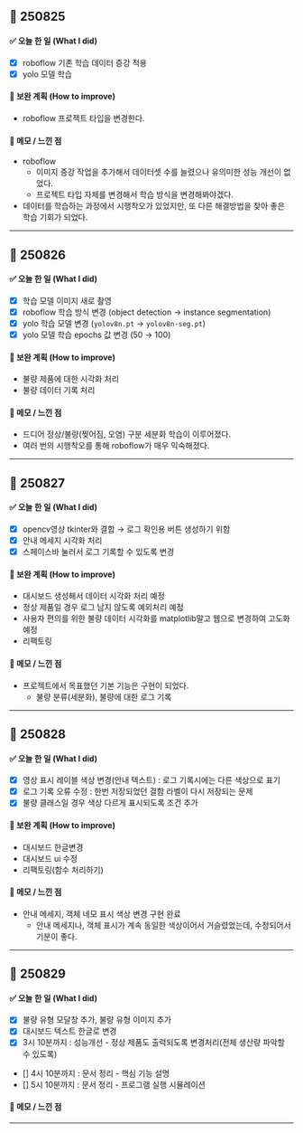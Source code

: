 
## 📅 250825

#### ✅ 오늘 한 일 (What I did)
- [x] roboflow 기존 학습 데이터 증강 적용
- [x] yolo 모델 학습

#### 🔧 보완 계획 (How to improve)
- roboflow 프로젝트 타입을 변경한다.

#### 📝 메모 / 느낀 점
- roboflow
    - 이미지 증강 작업을 추가해서 데이터셋 수를 늘렸으나 유의미한 성능 개선이 없었다.
    - 프로젝트 타입 자체를 변경해서 학습 방식을 변경해봐야겠다.
- 데이터를 학습하는 과정에서 시행착오가 있었지만, 또 다른 해결방법을 찾아 좋은 학습 기회가 되었다.

---

## 📅 250826

#### ✅ 오늘 한 일 (What I did)
- [x] 학습 모델 이미지 새로 촬영
- [x] roboflow 학습 방식 변경 (object detection → instance segmentation)
- [x] yolo 학습 모델 변경 (`yolov8n.pt` → `yolov8n-seg.pt`)
- [x] yolo 모델 학습 epochs 값 변경 (50 → 100)

#### 🔧 보완 계획 (How to improve)
- 불량 제품에 대한 시각화 처리
- 불량 데이터 기록 처리

#### 📝 메모 / 느낀 점
- 드디어 정상/불량(찢어짐, 오염) 구분 세분화 학습이 이루어졌다.
- 여러 번의 시행착오를 통해 roboflow가 매우 익숙해졌다.

---


## 📅 250827

#### ✅ 오늘 한 일 (What I did)
- [x] opencv영상 tkinter와 결합 → 로그 확인용 버튼 생성하기 위함
- [x] 안내 메세지 시각화 처리
- [x] 스페이스바 눌러서 로그 기록할 수 있도록 변경

#### 🔧 보완 계획 (How to improve)
- 대시보드 생성해서 데이터 시각화 처리 예정
- 정상 제품일 경우 로그 남지 않도록 예외처리 예정
- 사용자 편의를 위한 불량 데이터 시각화를 matplotlib말고 웹으로 변경하여 고도화 예정
- 리팩토링

#### 📝 메모 / 느낀 점
- 프로젝트에서 목표했던 기본 기능은 구현이 되었다.
    - 불량 분류(세분화), 불량에 대한 로그 기록

---

## 📅 250828

#### ✅ 오늘 한 일 (What I did)
- [x] 영상 표시 레이블 색상 변경(안내 텍스트) : 로그 기록시에는 다른 색상으로 표기
- [x] 로그 기록 오류 수정 : 한번 저장되었던 결함 라벨이 다시 저장되는 문제
- [x] 불량 클래스일 경우 색상 다르게 표시되도록 조건 추가

#### 🔧 보완 계획 (How to improve)
- 대시보드 한글변경
- 대시보드 ui 수정
- 리팩토링(함수 처리하기)

#### 📝 메모 / 느낀 점
- 안내 메세지, 객체 네모 표시 색상 변경 구현 완료
    - 안내 메세지나, 객체 표시가 계속 동일한 색상이어서 거슬렸었는데, 수정되어서 기분이 좋다.

---

## 📅 250829

#### ✅ 오늘 한 일 (What I did)
- [x] 불량 유형 모달창 추가, 불량 유형 이미지 추가
- [x] 대시보드 텍스트 한글로 변경
- [x] 3시 10분까지 : 성능개선 - 정상 제품도 출력되도록 변경처리(전체 생산량 파악할 수 있도록)
- [] 4시 10분까지 : 문서 정리 - 핵심 기능 설명
- [] 5시 10분까지 : 문서 정리 - 프로그램 실행 시뮬레이션

#### 📝 메모 / 느낀 점


---
